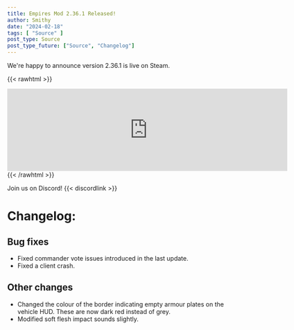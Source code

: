 ```yaml
---
title: Empires Mod 2.36.1 Released!
author: Smithy
date: "2024-02-18"
tags: [ "Source" ]
post_type: Source
post_type_future: ["Source", "Changelog"]
---
```



We're happy to announce version 2.36.1 is live on Steam.

{{< rawhtml >}}
<iframe src="https://store.steampowered.com/widget/17740/" frameborder="0" width="646" height="190"></iframe>
{{< /rawhtml >}}

Join us on Discord! {{< discordlink >}}

# Changelog:

## Bug fixes
- Fixed commander vote issues introduced in the last update.
- Fixed a client crash.

## Other changes
- Changed the colour of the border indicating empty armour plates on the vehicle HUD. These are now dark red instead of grey.
- Modified soft flesh impact sounds slightly.
